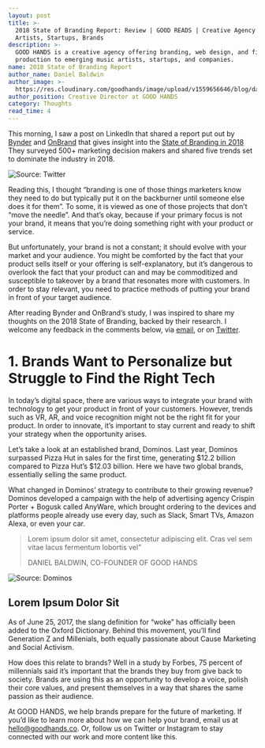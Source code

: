 ```yaml
---
layout: post
title: >-
  2018 State of Branding Report: Review | GOOD READS | Creative Agency | Music
  Artists, Startups, Brands
description: >-
  GOOD HANDS is a creative agency offering branding, web design, and film
  production to emerging music artists, startups, and companies.
name: 2018 State of Branding Report
author_name: Daniel Baldwin
author_image: >-
  https://res.cloudinary.com/goodhands/image/upload/v1559656646/blog/daniel_bpv9mx.png
author_position: Creative Director at GOOD HANDS
category: Thoughts
read_time: 4
---
```

This morning, I saw a post on LinkedIn that shared a report put out by [Bynder](https://www.bynder.com/en/) and [OnBrand](https://onbrand.me/) that gives insight into the [State of Branding in 2018](https://blog.bynder.com/en/bynder-onbrand-2018-state-of-branding-report/) They surveyed 500+ marketing decision makers and shared five trends set to dominate the industry in 2018.

![](https://res.cloudinary.com/goodhands/image/upload/v1559566661/blog/blog-post-1_xtvqsr.png "Source: Twitter")

Reading this, I thought “branding is one of those things marketers know they need to do but typically put it on the backburner until someone else does it for them”. To some, it is viewed as one of those projects that don’t “move the needle”. And that’s okay, because if your primary focus is not your brand, it means that you’re doing something right with your product or service.

But unfortunately, your brand is not a constant; it should evolve with your market and your audience. You might be comforted by the fact that your product sells itself or your offering is self-explanatory, but it’s dangerous to overlook the fact that your product can and may be commoditized and susceptible to takeover by a brand that resonates more with customers. In order to stay relevant, you need to practice methods of putting your brand in front of your target audience.

After reading Bynder and OnBrand’s study, I was inspired to share my thoughts on the 2018 State of Branding, backed by their research. I welcome any feedback in the comments below, via [email](mailto:daniel@goodhands.co), or on [Twitter](https://twitter.com/danielbaldwinco).

# 1. Brands Want to Personalize but Struggle to Find the Right Tech

In today’s digital space, there are various ways to integrate your brand with technology to get your product in front of your customers. However, trends such as VR, AR, and voice recognition might not be the right fit for your product. In order to innovate, it’s important to stay current and ready to shift your strategy when the opportunity arises.

Let’s take a look at an established brand, Dominos. Last year, Dominos surpassed Pizza Hut in sales for the first time, generating $12.2 billion compared to Pizza Hut’s $12.03 billion. Here we have two global brands, essentially selling the same product.

What changed in Dominos’ strategy to contribute to their growing revenue? Dominos developed a campaign with the help of advertising agency Crispin Porter + Bogusk called AnyWare, which brought ordering to the devices and platforms people already use every day, such as Slack, Smart TVs, Amazon Alexa, or even your car.

> Lorem ipsum dolor sit amet, consectetur adipiscing elit. Cras vel sem vitae lacus fermentum lobortis vel”
>
> DANIEL BALDWIN, CO-FOUNDER OF GOOD HANDS

![](https://res.cloudinary.com/goodhands/image/upload/v1559566662/blog/blog-post-2_m53ogn.png "Source: Dominos")

## Lorem Ipsum Dolor Sit

As of June 25, 2017, the slang definition for “woke” has officially been added to the Oxford Dictionary. Behind this movement, you’ll find Generation Z and Millenials, both equally passionate about Cause Marketing and Social Activism.

How does this relate to brands? Well in a study by Forbes, 75 percent of millennials said it’s important that the brands they buy from give back to society. Brands are using this as an opportunity to develop a voice, polish their core values, and present themselves in a way that shares the same passion as their audience.

At GOOD HANDS, we help brands prepare for the future of marketing. If you’d like to learn more about how we can help your brand, email us at hello@goodhands.co. Or, follow us on Twitter or Instagram to stay connected with our work and more content like this.
